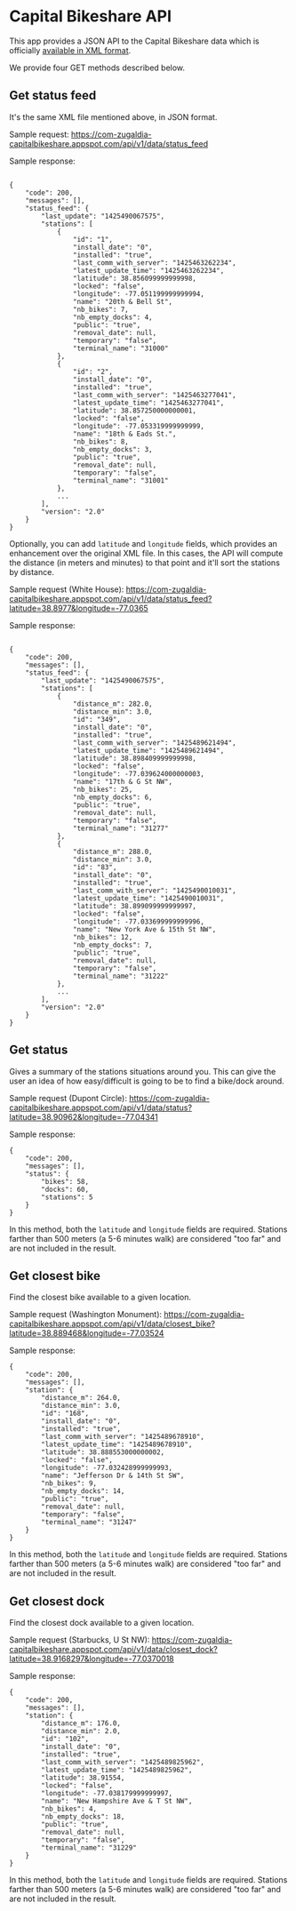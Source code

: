 # Capital Bikeshare API

This app provides a JSON API to the Capital Bikeshare data which is officially [available in XML format](https://www.capitalbikeshare.com/data/stations/bikeStations.xml).

We provide four GET methods described below.

## Get status feed

It's the same XML file mentioned above, in JSON format.

Sample request: https://com-zugaldia-capitalbikeshare.appspot.com/api/v1/data/status_feed

Sample response:

```

{
    "code": 200, 
    "messages": [], 
    "status_feed": {
        "last_update": "1425490067575", 
        "stations": [
            {
                "id": "1", 
                "install_date": "0", 
                "installed": "true", 
                "last_comm_with_server": "1425463262234", 
                "latest_update_time": "1425463262234", 
                "latitude": 38.856099999999998, 
                "locked": "false", 
                "longitude": -77.051199999999994, 
                "name": "20th & Bell St", 
                "nb_bikes": 7, 
                "nb_empty_docks": 4, 
                "public": "true", 
                "removal_date": null, 
                "temporary": "false", 
                "terminal_name": "31000"
            }, 
            {
                "id": "2", 
                "install_date": "0", 
                "installed": "true", 
                "last_comm_with_server": "1425463277041", 
                "latest_update_time": "1425463277041", 
                "latitude": 38.857250000000001, 
                "locked": "false", 
                "longitude": -77.053319999999999, 
                "name": "18th & Eads St.", 
                "nb_bikes": 8, 
                "nb_empty_docks": 3, 
                "public": "true", 
                "removal_date": null, 
                "temporary": "false", 
                "terminal_name": "31001"
            }, 
            ...
        ], 
        "version": "2.0"
    }
}
```

Optionally, you can add `latitude` and `longitude` fields, which provides an enhancement over the original XML file. In this cases, the API will compute the distance (in meters and minutes) to that point and it'll sort the stations by distance.

Sample request (White House): https://com-zugaldia-capitalbikeshare.appspot.com/api/v1/data/status_feed?latitude=38.8977&longitude=-77.0365

Sample response:

```

{
    "code": 200, 
    "messages": [], 
    "status_feed": {
        "last_update": "1425490067575", 
        "stations": [
            {
                "distance_m": 282.0, 
                "distance_min": 3.0, 
                "id": "349", 
                "install_date": "0", 
                "installed": "true", 
                "last_comm_with_server": "1425489621494", 
                "latest_update_time": "1425489621494", 
                "latitude": 38.898409999999998, 
                "locked": "false", 
                "longitude": -77.039624000000003, 
                "name": "17th & G St NW", 
                "nb_bikes": 25, 
                "nb_empty_docks": 6, 
                "public": "true", 
                "removal_date": null, 
                "temporary": "false", 
                "terminal_name": "31277"
            }, 
            {
                "distance_m": 288.0, 
                "distance_min": 3.0, 
                "id": "83", 
                "install_date": "0", 
                "installed": "true", 
                "last_comm_with_server": "1425490010031", 
                "latest_update_time": "1425490010031", 
                "latitude": 38.899099999999997, 
                "locked": "false", 
                "longitude": -77.033699999999996, 
                "name": "New York Ave & 15th St NW", 
                "nb_bikes": 12, 
                "nb_empty_docks": 7, 
                "public": "true", 
                "removal_date": null, 
                "temporary": "false", 
                "terminal_name": "31222"
            }, 
            ...
        ], 
        "version": "2.0"
    }
}

```

## Get status

Gives a summary of the stations situations around you. This can give the user an idea of how easy/difficult is going to be to find a bike/dock around.

Sample request (Dupont Circle): https://com-zugaldia-capitalbikeshare.appspot.com/api/v1/data/status?latitude=38.90962&longitude=-77.04341

Sample response:

```
{
    "code": 200, 
    "messages": [], 
    "status": {
        "bikes": 58, 
        "docks": 60, 
        "stations": 5
    }
}
```

In this method, both the `latitude` and `longitude` fields are required. Stations farther than 500 meters (a 5-6 minutes walk) are considered "too far" and are not included in the result.

## Get closest bike

Find the closest bike available to a given location.

Sample request (Washington Monument): https://com-zugaldia-capitalbikeshare.appspot.com/api/v1/data/closest_bike?latitude=38.889468&longitude=-77.03524

Sample response:

```
{
    "code": 200, 
    "messages": [], 
    "station": {
        "distance_m": 264.0, 
        "distance_min": 3.0, 
        "id": "168", 
        "install_date": "0", 
        "installed": "true", 
        "last_comm_with_server": "1425489678910", 
        "latest_update_time": "1425489678910", 
        "latitude": 38.888553000000002, 
        "locked": "false", 
        "longitude": -77.032428999999993, 
        "name": "Jefferson Dr & 14th St SW", 
        "nb_bikes": 9, 
        "nb_empty_docks": 14, 
        "public": "true", 
        "removal_date": null, 
        "temporary": "false", 
        "terminal_name": "31247"
    }
}
```

In this method, both the `latitude` and `longitude` fields are required. Stations farther than 500 meters (a 5-6 minutes walk) are considered "too far" and are not included in the result.

## Get closest dock

Find the closest dock available to a given location.

Sample request (Starbucks, U St NW): https://com-zugaldia-capitalbikeshare.appspot.com/api/v1/data/closest_dock?latitude=38.9168297&longitude=-77.0370018

Sample response:

```
{
    "code": 200, 
    "messages": [], 
    "station": {
        "distance_m": 176.0, 
        "distance_min": 2.0, 
        "id": "102", 
        "install_date": "0", 
        "installed": "true", 
        "last_comm_with_server": "1425489825962", 
        "latest_update_time": "1425489825962", 
        "latitude": 38.91554, 
        "locked": "false", 
        "longitude": -77.038179999999997, 
        "name": "New Hampshire Ave & T St NW", 
        "nb_bikes": 4, 
        "nb_empty_docks": 18, 
        "public": "true", 
        "removal_date": null, 
        "temporary": "false", 
        "terminal_name": "31229"
    }
}
```

In this method, both the `latitude` and `longitude` fields are required. Stations farther than 500 meters (a 5-6 minutes walk) are considered "too far" and are not included in the result.
